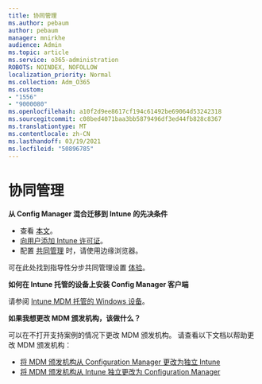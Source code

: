 ```yaml
---
title: 协同管理
ms.author: pebaum
author: pebaum
manager: mnirkhe
audience: Admin
ms.topic: article
ms.service: o365-administration
ROBOTS: NOINDEX, NOFOLLOW
localization_priority: Normal
ms.collection: Adm_O365
ms.custom:
- "1556"
- "9000080"
ms.openlocfilehash: a10f2d9ee8617cf194c61492be69064d53242318
ms.sourcegitcommit: c08bed4071baa3bb5879496df3ed44fb828c8367
ms.translationtype: MT
ms.contentlocale: zh-CN
ms.lasthandoff: 03/19/2021
ms.locfileid: "50896785"
---
```

# <a name="co-management"></a>协同管理

**从 Config Manager 混合迁移到 Intune 的先决条件**

- 查看 [本文](https://docs.microsoft.com/mem/configmgr/mdm/understand/what-happened-to-hybrid)。
- [向用户添加 Intune 许可证](https://docs.microsoft.com/mem/intune/fundamentals/licenses-assign)。
- 配置 [共同管理](https://www.microsoft.com/edge) 时，请使用边缘浏览器。

可在此处找到指导性分步共同管理设置 [体验](https://admin.microsoft.com/AdminPortal/Home?#/modernonboarding/comanagesetupguide)。

**如何在 Intune 托管的设备上安装 Config Manager 客户端**

请参阅 [Intune MDM 托管的 Windows 设备](https://docs.microsoft.com/mem/configmgr/core/clients/deploy/deploy-clients-to-windows-computers#bkmk_mdm)。

**如果我想更改 MDM 颁发机构，该做什么？**

可以在不打开支持案例的情况下更改 MDM 颁发机构。 请查看以下文档以帮助更改 MDM 颁发机构：

- [将 MDM 颁发机构从 Configuration Manager 更改为独立 Intune](https://docs.microsoft.com/mem/configmgr/mdm/understand/what-happened-to-hybrid)
- [将 MDM 颁发机构从 Intune 独立更改为 Configuration Manager](https://docs.microsoft.com/mem/configmgr/mdm/understand/what-happened-to-hybrid)

